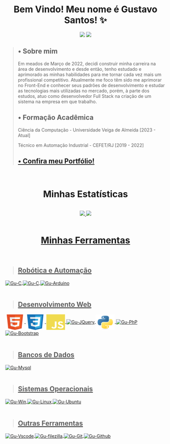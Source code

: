
<h1 align='center'> Bem Vindo! Meu nome é Gustavo Santos! ✨</h1>

  <div align='center'> 
      <a href = "https://www.linkedin.com/in/gustavo-santos-993436218/" target="_blank"><img src="https://img.shields.io/badge/-LinkedIn-%230077B5?style=for-the-badge&logo=linkedin&logoColor=white" target="_blank"></a> 
    <a href = "mailto:santos.gustavo.of@gmail.com"><img src="https://img.shields.io/badge/-Gmail-%23333?style=for-the-badge&logo=gmail&logoColor=white" target="_blank"></a>
  </div>
  

> <h2>• Sobre mim</h2>
>
> Em meados de Março de 2022, decidi construir minha carreira na área de desenvolvimento e desde então, tenho estudado e aprimorado as minhas habilidades para me tornar cada vez mais um profissional competitivo. Atualmente me foco têm sido me aprimorar no Front-End e conhecer seus padrões de desenvolvimento e estudar as tecnologias mais utilizadas no mercado, porém, à parte dos estudos, atuo como desenvolvedor Full Stack na criação de um sistema na empresa em que trabalho.
>
> <h2>• Formação Acadêmica</h2>
> 
> Ciência da Computação - Universidade Veiga de Almeida [2023 - Atual]
> 
> Técnico em Automação Industrial - CEFET/RJ [2019 - 2022]
> 
> <h2 text-decoration='none'><a  href="https://gustavosantos.infinityfreeapp.com/" target="_blank">• Confira meu Portfólio!</a></h2>

<br>

<h1 align='center'>Minhas Estatísticas</h1>

<br>

<div align="center">
  <a href="https://github.com/GustavoOlSantos"> 
  <img height="180em" src="https://github-readme-stats.vercel.app/api?username=GustavoOlSantos&show_icons=true&theme=tokyonight&include_all_commits=true&count_private=true"/>
  <img height="180em" src="https://github-readme-stats.vercel.app/api/top-langs/?username=GustavoOlSantos&layout=compact&langs_count=16&theme=tokyonight" />
</div>

<br>

<h1 align='center'>Minhas Ferramentas</h1>

<br>
  
> <h2>Robótica e Automação</h2>
<div display="inline-block">
  <img align="center" alt="Gu-C" height="50" width="60" src="https://cdn.jsdelivr.net/gh/devicons/devicon/icons/c/c-original.svg">
  <img align="center" alt="Gu-C" height="50" width="60" src="https://cdn.jsdelivr.net/gh/devicons/devicon/icons/cplusplus/cplusplus-original.svg" />
  <img align="center" alt="Gu-Arduino" height="50" width="60" src="https://cdn.jsdelivr.net/gh/devicons/devicon/icons/arduino/arduino-original.svg" />
</div>

<br>

> <h2>Desenvolvimento Web</h2>
<div display="inline-block">
    <img align="center" alt="Gu-HTML" height="50" width="60" src="https://raw.githubusercontent.com/devicons/devicon/master/icons/html5/html5-original.svg">
    <img align="center" alt="Gu-CSS" height="50" width="60" src="https://raw.githubusercontent.com/devicons/devicon/master/icons/css3/css3-original.svg">
    <img align="center" alt="Gu-Js" height="50" width="60" src="https://raw.githubusercontent.com/devicons/devicon/master/icons/javascript/javascript-plain.svg">
    <img align="center" alt="Gu-JQuery" height="50" width="60" src="https://cdn.jsdelivr.net/gh/devicons/devicon/icons/jquery/jquery-original.svg" />
    <img align="center" alt="Gu-Python" height="50" width="60" src="https://raw.githubusercontent.com/devicons/devicon/master/icons/python/python-original.svg">
    <img align="center" alt="Gu-PhP" height="50" width="60" src="https://cdn.jsdelivr.net/gh/devicons/devicon/icons/php/php-original.svg" />
    <img align="center" alt="Gu-Bootstrap" height="50" width="60" src="https://cdn.jsdelivr.net/gh/devicons/devicon/icons/bootstrap/bootstrap-original.svg" />
</div>
  
<br>

> <h2>Bancos de Dados</h2>
  <div display="inline-block">
    <img align="center" alt="Gu-Mysql" height="60" width="70" src="https://cdn.jsdelivr.net/gh/devicons/devicon/icons/mysql/mysql-original-wordmark.svg" />
  </div>
  
<br>

> <h2>Sistemas Operacionais</h2>
<div display="inline-block">
  <img align="center" alt="Gu-Win" height="50" width="60" src="https://cdn.jsdelivr.net/gh/devicons/devicon/icons/windows8/windows8-original.svg" />
  <img align="center" alt="Gu-Linux" height="50" width="60" src="https://cdn.jsdelivr.net/gh/devicons/devicon/icons/linux/linux-original.svg" />
  <img align="center" alt="Gu-Ubuntu" height="50" width="60" src="https://cdn.jsdelivr.net/gh/devicons/devicon/icons/ubuntu/ubuntu-plain.svg" />
</div>

<br>

> <h2> Outras Ferramentas</h2>
<div display="inline-block">
  <img align="center" alt="Gu-Vscode" height="50" width="60" src="https://cdn.jsdelivr.net/gh/devicons/devicon/icons/vscode/vscode-original.svg" />
  <img align="center" alt="Gu-filezilla" height="50" width="60" src="https://cdn.jsdelivr.net/gh/devicons/devicon/icons/filezilla/filezilla-plain.svg" />
  <img align="center" alt="Gu-Git" height="50" width="60" src="https://cdn.jsdelivr.net/gh/devicons/devicon/icons/git/git-original-wordmark.svg" />
  <img align="center" alt="Gu-Github" height="50" width="60" src="https://cdn.jsdelivr.net/gh/devicons/devicon/icons/github/github-original-wordmark.svg" />
</div>
<br>
